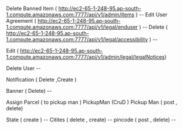 Delete Banned Item ( http://ec2-65-1-248-95.ap-south-1.compute.amazonaws.com:7777/api/v1/admin/items ) --
Edit User Agreement  (  http://ec2-65-1-248-95.ap-south-1.compute.amazonaws.com:7777/api/v1/legal/enduser ) --
Delete ( http://ec2-65-1-248-95.ap-south-1.compute.amazonaws.com:7777/api/v1/legal/accessibility ) --

Edit ( http://ec2-65-1-248-95.ap-south-1.compute.amazonaws.com:7777/api/v1/admin/legal/legalNotices) 

Delete User --

Notification ( Delete  ,Create )

Banner ( Delete) --

Assign Parcel ( to pickup man )
PickupMan (CruD )
Pickup Man ( post , delete)


State ( create ) -- 
Citites ( delete , create) -- 
pincode ( post , delete) --